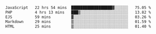 <!--START_SECTION:waka-->

```txt
JavaScript   22 hrs 54 mins  ██████████████████▓░░░░░░   75.05 %
PHP          4 hrs 13 mins   ███▒░░░░░░░░░░░░░░░░░░░░░   13.82 %
EJS          59 mins         ▓░░░░░░░░░░░░░░░░░░░░░░░░   03.26 %
Markdown     29 mins         ▒░░░░░░░░░░░░░░░░░░░░░░░░   01.59 %
HTML         25 mins         ▒░░░░░░░░░░░░░░░░░░░░░░░░   01.40 %
```

<!--END_SECTION:waka-->
